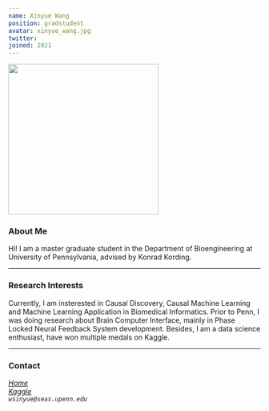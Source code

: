 ```yaml
---
name: Xinyue Wang
position: gradstudent
avatar: xinyue_wang.jpg
twitter: 
joined: 2021
---
```


<img width="300" src="{{site.baseurl}}/images/people/{{page.avatar}}" data-action="zoom">

### About Me

Hi! I am a master graduate student in the Department of Bioengineering at University of Pennsylvania, advised by Konrad Kording.
<hr>

### Research Interests

Currently, I am insterested in Causal Discovery, Causal Machine Learning and Machine Learning Application in Biomedical Informatics. Prior to Penn, 
I was doing research about Brain Computer Interface, mainly in Phase Locked Neural Feedback System development. Besides, I am a data science enthusiast, 
have won multiple medals on Kaggle.
<hr>

### Contact
<i class="fa fa-wordpress" /> [Home](https://www.charonwangg.com/) <br />
<i class="fa fa-kaggle" /> [Kaggle](https://www.kaggle.com/charonwangg) <br />
<i class="fa fa-envelope-o"></i>  `wsinyue@seas.upenn.edu`<br>
